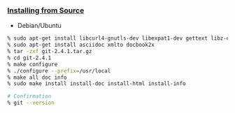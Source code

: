### [Installing from Source](https://git-scm.com/book/en/v2/Getting-Started-Installing-Git#Installing-from-Source)
- Debian/Ubuntu

```bash
% sudo apt-get install libcurl4-gnutls-dev libexpat1-dev gettext libz-dev libssl-dev
% sudo apt-get install asciidoc xmlto docbook2x
% tar -zxf git-2.4.1.tar.gz
% cd git-2.4.1
% make configure
% ./configure --prefix=/usr/local
% make all doc info
% sudo make install install-doc install-html install-info

# Confirmation
% git --version
```
